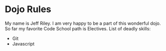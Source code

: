 Dojo Rules
==========

My name is Jeff Riley.  I am very happy to be a part of this wonderful dojo.  So far my favorite Code School path is Electives.
List of deadly skills: 
* Git 
* Javascript

